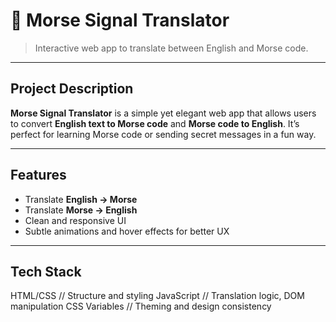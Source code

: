 # 📡 Morse Signal Translator

> Interactive web app to translate between English and Morse code.

---

## Project Description

**Morse Signal Translator** is a simple yet elegant web app that allows users to convert **English text to Morse code** and **Morse code to English**. It’s perfect for learning Morse code or sending secret messages in a fun way.

---

## Features

- Translate **English → Morse**  
- Translate **Morse → English**  
- Clean and responsive UI  
- Subtle animations and hover effects for better UX  

---

## Tech Stack


HTML/CSS       // Structure and styling
JavaScript     // Translation logic, DOM manipulation
CSS Variables  // Theming and design consistency


